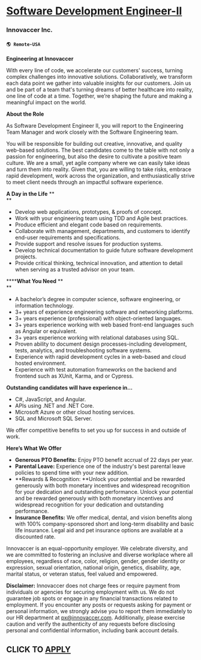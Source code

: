 # [Software Development Engineer-II](https://www.remotewlb.com/apply/software-development-engineer-ii-126592)  
### Innovaccer Inc.  
#### `🌎 Remote-USA`  

**Engineering at Innovaccer**

With every line of code, we accelerate our customers' success, turning complex challenges into innovative solutions. Collaboratively, we transform each data point we gather into valuable insights for our customers. Join us and be part of a team that's turning dreams of better healthcare into reality, one line of code at a time. Together, we’re shaping the future and making a meaningful impact on the world.

**About the Role**

As Software Development Engineer II, you will report to the Engineering Team Manager and work closely with the Software Engineering team.

You will be responsible for building out creative, innovative, and quality web-based solutions. The best candidates come to the table with not only a passion for engineering, but also the desire to cultivate a positive team culture. We are a small, yet agile company where we can easily take ideas and turn them into reality. Given that, you are willing to take risks, embrace rapid development, work across the organization, and enthusiastically strive to meet client needs through an impactful software experience.

**A Day in the Life** **  
**

  * Develop web applications, prototypes, & proofs of concept.
  * Work with your engineering team using TDD and Agile best practices. 
  * Produce efficient and elegant code based on requirements.
  * Collaborate with management, departments, and customers to identify end-user requirements and specifications.
  * Provide support and resolve issues for production systems.
  * Develop technical documentation to guide future software development projects. 
  * Provide critical thinking, technical innovation, and attention to detail when serving as a trusted advisor on your team. 

******What You Need** **  
**

  * A bachelor’s degree in computer science, software engineering, or information technology.
  * 3+ years of experience engineering software and networking platforms.
  * 3+ years experience (professional) with object-oriented languages.
  * 3+ years experience working with web based front-end languages such as Angular or equivalent.
  * 3+ years experience working with relational databases using SQL.
  * Proven ability to document design processes-including development, tests, analytics, and troubleshooting software systems.
  * Experience with rapid development cycles in a web-based and cloud hosted environment.
  * Experience with test automation frameworks on the backend and frontend such as XUnit, Karma, and or Cypress.

**Outstanding candidates will have experience in…**

  * C#, JavaScript, and Angular.
  * APIs using .NET and .NET Core.
  * Microsoft Azure or other cloud hosting services. 
  * SQL and Microsoft SQL Server. 

We offer competitive benefits to set you up for success in and outside of work.

**Here’s What We Offer**  
  

  * **Generous PTO Benefits:** Enjoy PTO benefit accrual of 22 days per year.
  * **Parental Leave:** Experience one of the industry's best parental leave policies to spend time with your new addition.
  * **Rewards & Recognition: **Unlock your potential and be rewarded generously with both monetary incentives and widespread recognition for your dedication and outstanding performance. Unlock your potential and be rewarded generously with both monetary incentives and widespread recognition for your dedication and outstanding performance.
  * **Insurance Benefits:** We offer medical, dental, and vision benefits along with 100% company-sponsored short and long-term disability and basic life insurance. Legal aid and pet insurance options are available at a discounted rate.

Innovaccer is an equal-opportunity employer. We celebrate diversity, and we are committed to fostering an inclusive and diverse workplace where all employees, regardless of race, color, religion, gender, gender identity or expression, sexual orientation, national origin, genetics, disability, age, marital status, or veteran status, feel valued and empowered.

**Disclaimer:** Innovaccer does not charge fees or require payment from individuals or agencies for securing employment with us. We do not guarantee job spots or engage in any financial transactions related to employment. If you encounter any posts or requests asking for payment or personal information, we strongly advise you to report them immediately to our HR department at px@innovaccer.com. Additionally, please exercise caution and verify the authenticity of any requests before disclosing personal and confidential information, including bank account details.

  
## CLICK TO [APPLY](https://www.remotewlb.com/apply/software-development-engineer-ii-126592)

